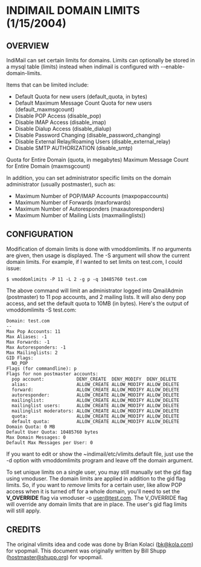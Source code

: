# INDIMAIL DOMAIN LIMITS                                         (1/15/2004)

## OVERVIEW

IndiMail can set certain limits for domains.  Limits can optionally be stored in a mysql table (limits) instead when indimail is configured with --enable-domain-limits. 

Items that can be limited include:

* Default Quota for new users (default_quota, in bytes)
* Default Maximum Message Count Quota for new users (default_maxmsgcount)
* Disable POP Access (disable_pop)
* Disable IMAP Access (disable_imap)
* Disable Dialup Access (disable_dialup)
* Disable Password Changing (disable_password_changing)
* Disable External Relay/Roaming Users (disable_external_relay)
* Disable SMTP AUTHORIZATION (disable_smtp)

Quota for Entire Domain (quota, in megabytes)
Maximum Message Count for Entire Domain (maxmsgcount)

In addition, you can set administrator specific limits on the domain administrator (usually postmaster), such as:

* Maximum Number of POP/IMAP Accounts (maxpopaccounts)
* Maximum Number of Forwards (maxforwards)
* Maximum Number of Autoresponders (maxautoresponders)
* Maximum Number of Mailing Lists (maxmailinglists))

## CONFIGURATION

Modification of domain limits is done with vmoddomlimits.  If no arguments are given, then usage is displayed.  The -S argument will show the current domain limits. For example, if I wanted to set limits on test.com, I could issue:

```
$ vmoddomlimits -P 11 -L 2 -g p -q 10485760 test.com
```

The above command will limit an administrator logged into QmailAdmin (postmaster) to 11 pop accounts, and 2 mailing lists. It will also deny pop access, and set the default quota to 10MB (in bytes).  Here's the output of vmoddomlimits -S test.com:

```
Domain: test.com
--
Max Pop Accounts: 11
Max Aliases: -1
Max Forwards: -1
Max Autoresponders: -1
Max Mailinglists: 2
GID Flags:
  NO_POP
Flags (for commandline): p
Flags for non postmaster accounts:
  pop account:            DENY_CREATE  DENY_MODIFY  DENY_DELETE  
  alias:                  ALLOW_CREATE ALLOW_MODIFY ALLOW_DELETE 
  forward:                ALLOW_CREATE ALLOW_MODIFY ALLOW_DELETE 
  autoresponder:          ALLOW_CREATE ALLOW_MODIFY ALLOW_DELETE 
  mailinglist:            ALLOW_CREATE ALLOW_MODIFY ALLOW_DELETE 
  mailinglist users:      ALLOW_CREATE ALLOW_MODIFY ALLOW_DELETE 
  mailinglist moderators: ALLOW_CREATE ALLOW_MODIFY ALLOW_DELETE 
  quota:                  ALLOW_CREATE ALLOW_MODIFY ALLOW_DELETE 
  default quota:          ALLOW_CREATE ALLOW_MODIFY ALLOW_DELETE 
Domain Quota: 0 MB
Default User Quota: 10485760 bytes
Max Domain Messages: 0
Default Max Messages per User: 0
```
	
If you want to edit or show the ~indimail/etc/vlimits.default file, just use the -d option with vmoddomlimits program and leave off the domain argument.

To set unique limits on a single user, you may still manually set the gid flag using vmoduser. The domain limits are applied in addition to the gid flag limits. So, if you want to *remove* limits for a certain user, like allow POP access when it is turned off for a whole domain, you'll need to set the **V\_OVERRIDE** flag via vmoduser -o user@test.com. The V_OVERRIDE flag will override any domain limits that are in place. The user's gid flag limits will still apply.

## CREDITS

The original vlimits idea and code was done by Brian Kolaci (bk@kola.com) for vpopmail. This document was originally written by Bill Shupp (hostmaster@shupp.org) for vpopmail.
